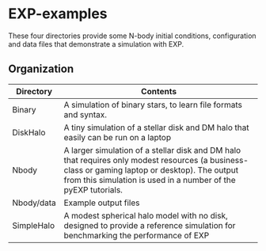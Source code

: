 # EXP-examples

These four directories provide some N-body initial conditions, configuration and data files that demonstrate a simulation with EXP.

## Organization

| Directory   | Contents |
| ---         | ---      |
| Binary      | A simulation of binary stars, to learn file formats and syntax. |
| DiskHalo    | A tiny simulation of a stellar disk and DM halo that easily can be run on a laptop |
| Nbody       | A larger simulation of a stellar disk and DM halo that requires only modest resources (a business-class or gaming laptop or desktop).  The output from this simulation is used in a number of the pyEXP tutorials. |
| Nbody/data  | Example output files |
| SimpleHalo  | A modest spherical halo model with no disk, designed to provide a reference simulation for benchmarking the performance of EXP |
